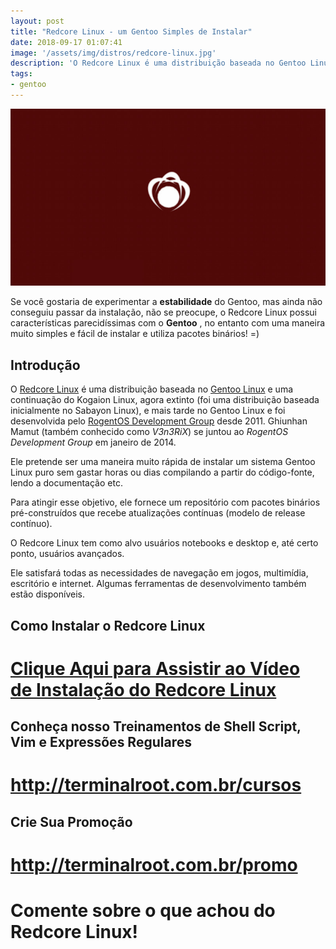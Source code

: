 ```yaml
---
layout: post
title: "Redcore Linux - um Gentoo Simples de Instalar"
date: 2018-09-17 01:07:41
image: '/assets/img/distros/redcore-linux.jpg'
description: 'O Redcore Linux é uma distribuição baseada no Gentoo Linux.'
tags:
- gentoo
---
```


![Redcore Linux](/assets/img/distros/redcore-linux.jpg "Redcore Linux")

Se você gostaria de experimentar a **estabilidade** do Gentoo, mas ainda não conseguiu passar da instalação, não se preocupe, o Redcore Linux possui características parecidíssimas com o **Gentoo** , no entanto com uma maneira muito simples e fácil de instalar e utiliza pacotes binários! =)

## Introdução

O [Redcore Linux](https://redcorelinux.org/) é uma distribuição baseada no [Gentoo Linux](https://cse.google.com/cse?q=gentoo&cx=004473188612396442360:qs2ekmnkweq) e uma continuação do Kogaion Linux, agora extinto (foi uma distribuição baseada inicialmente no Sabayon Linux), e mais tarde no Gentoo Linux e foi desenvolvida pelo [RogentOS Development Group](http://rogentos.ro/) desde 2011. Ghiunhan Mamut (também conhecido como *V3n3RiX*) se juntou ao *RogentOS Development Group* em janeiro de 2014.

Ele pretende ser uma maneira muito rápida de instalar um sistema Gentoo Linux puro sem gastar horas ou dias compilando a partir do código-fonte, lendo a documentação etc.

Para atingir esse objetivo, ele fornece um repositório com pacotes binários pré-construídos que recebe atualizações contínuas (modelo de release contínuo).

O Redcore Linux tem como alvo usuários notebooks e desktop e, até certo ponto, usuários avançados.

Ele satisfará todas as necessidades de navegação em jogos, multimídia, escritório e internet. Algumas ferramentas de desenvolvimento também estão disponíveis.

## Como Instalar o Redcore Linux

# [Clique Aqui para Assistir ao Vídeo de Instalação do Redcore Linux](https://youtu.be/m2zM7dBXxpY)

## Conheça nosso Treinamentos de Shell Script, Vim e Expressões Regulares
# <http://terminalroot.com.br/cursos>

## Crie Sua Promoção
# <http://terminalroot.com.br/promo>

# Comente sobre o que achou do Redcore Linux!

<script async src="https://pagead2.googlesyndication.com/pagead/js/adsbygoogle.js"></script>

<!-- Informat -->
<ins class="adsbygoogle"
 style="display:block"
 data-ad-client="ca-pub-2838251107855362"
 data-ad-slot="2327980059"
 data-ad-format="auto"
 data-full-width-responsive="true"></ins>

<script>
(adsbygoogle = window.adsbygoogle || []).push({});
</script>


